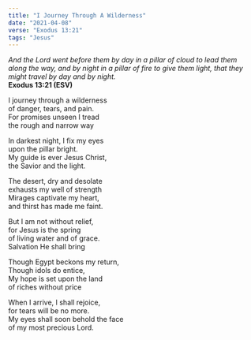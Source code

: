 ```yaml
---
title: "I Journey Through A Wilderness"
date: "2021-04-08"
verse: "Exodus 13:21"
tags: "Jesus"
---
```


*And the Lord went before them by day in a pillar of cloud to lead them along the way, and by night in a pillar of fire to give them light, that they might travel by day and by night.*  
**Exodus 13:21 (ESV)**

I journey through a wilderness  
of danger, tears, and pain.  
For promises unseen I tread  
the rough and narrow way

In darkest night, I fix my eyes  
upon the pillar bright.  
My guide is ever Jesus Christ,  
the Savior and the light.

The desert, dry and desolate  
exhausts my well of strength  
Mirages captivate my heart,  
and thirst has made me faint.

But I am not without relief,  
for Jesus is the spring  
of living water and of grace.  
Salvation He shall bring

Though Egypt beckons my return,  
Though idols do entice,  
My hope is set upon the land  
of riches without price

When I arrive, I shall rejoice,  
for tears will be no more.  
My eyes shall soon behold the face  
of my most precious Lord.
